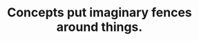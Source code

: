 ---
title: Concepts put imaginary fences around things.
tags: concepts buddhism experience inspection
star: true
concepts: true
order: 1
---